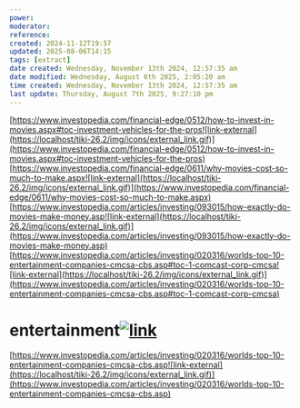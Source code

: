 ```yaml
---
power: 
moderator: 
reference: 
created: 2024-11-12T19:57
updated: 2025-08-06T14:15
tags: [extract]
date created: Wednesday, November 13th 2024, 12:57:35 am
date modified: Wednesday, August 6th 2025, 2:05:20 am
time created: Wednesday, November 13th 2024, 12:57:35 am
last update: Thursday, August 7th 2025, 9:27:10 pm
---
```


[https://www.investopedia.com/financial-edge/0512/how-to-invest-in-movies.aspx#toc-investment-vehicles-for-the-pros![link-external](https://localhost/tiki-26.2/img/icons/external_link.gif)](https://www.investopedia.com/financial-edge/0512/how-to-invest-in-movies.aspx#toc-investment-vehicles-for-the-pros)  
[https://www.investopedia.com/financial-edge/0611/why-movies-cost-so-much-to-make.aspx![link-external](https://localhost/tiki-26.2/img/icons/external_link.gif)](https://www.investopedia.com/financial-edge/0611/why-movies-cost-so-much-to-make.aspx)  
[https://www.investopedia.com/articles/investing/093015/how-exactly-do-movies-make-money.asp![link-external](https://localhost/tiki-26.2/img/icons/external_link.gif)](https://www.investopedia.com/articles/investing/093015/how-exactly-do-movies-make-money.asp)  
[https://www.investopedia.com/articles/investing/020316/worlds-top-10-entertainment-companies-cmcsa-cbs.asp#toc-1-comcast-corp-cmcsa![link-external](https://localhost/tiki-26.2/img/icons/external_link.gif)](https://www.investopedia.com/articles/investing/020316/worlds-top-10-entertainment-companies-cmcsa-cbs.asp#toc-1-comcast-corp-cmcsa)

# entertainment[![link](https://localhost/tiki-26.2/img/icons/link.png)](https://localhost/tiki-26.2/tiki-index.php?page=media#entertainment)

[https://www.investopedia.com/articles/investing/020316/worlds-top-10-entertainment-companies-cmcsa-cbs.asp![link-external](https://localhost/tiki-26.2/img/icons/external_link.gif)](https://www.investopedia.com/articles/investing/020316/worlds-top-10-entertainment-companies-cmcsa-cbs.asp)